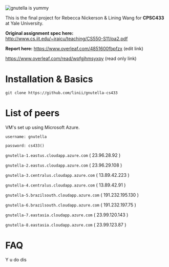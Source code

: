 ![gnutella is yummy](https://3dprint.com/wp-content/uploads/2015/09/3dp_nutellalock_nutella_jar.jpg)

This is the final project for Rebecca Nickerson & Lining Wang for **CPSC433** at Yale University.

**Original assignment spec here:** http://www.cs.iit.edu/~iraicu/teaching/CS550-S11/pa2.pdf

**Report here:** https://www.overleaf.com/4851600fbpfzx (edit link) 

https://www.overleaf.com/read/wpfgjhmsyxpy (read only link) 


# Installation & Basics

`git clone https://github.com/linii/gnutella-cs433`

# List of peers

VM's set up using Microsoft Azure.

`username: gnutella`

`password: cs433()`

`gnutella-1.eastus.cloudapp.azure.com` ( 23.96.28.92 )

`gnutella-2.eastus.cloudapp.azure.com` ( 23.96.29.108 ) 

`gnutella-3.centralus.cloudapp.azure.com` ( 13.89.42.223 ) 

`gnutella-4.centralus.cloudapp.azure.com` ( 13.89.42.91 ) 

`gnutella-5.brazilsouth.cloudapp.azure.com` ( 191.232.195.130 )

`gnutella-6.brazilsouth.cloudapp.azure.com` ( 191.232.197.75 )

`gnutella-7.eastasia.cloudapp.azure.com` ( 23.99.120.143 ) 

`gnutella-8.eastasia.cloudapp.azure.com` ( 23.99.123.87 ) 

# FAQ

Y u do dis